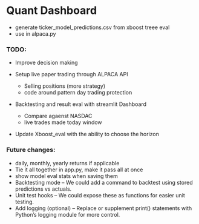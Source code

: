 # Quant Dashboard
- generate ticker_model_predictions.csv from xboost treee eval
- use in alpaca.py


### TODO:
- Improve decision making
    
- Setup live paper trading through ALPACA API
    - Selling positions (more strategy)
    - code around pattern day trading protection
    
- Backtesting and result eval with streamlit Dashboard
    - Compare agaenst NASDAC 
    - live trades made today window

- Update Xboost_eval with the ability to choose the horizon

### Future changes:
- daily, monthly, yearly returns if applicable
- Tie it all together in app.py, make it pass all at once
- show model eval stats when saving them
- Backtesting mode – We could add a command to backtest using stored predictions vs actuals.
- Unit test hooks – We could expose these as functions for easier unit testing.
- Add logging (optional) – Replace or supplement print() statements with Python’s logging module for more control.
